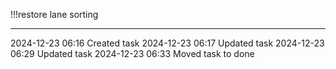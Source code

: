 !!!restore lane sorting

---

2024-12-23 06:16	Created task
2024-12-23 06:17	Updated task
2024-12-23 06:29	Updated task
2024-12-23 06:33	Moved task to done
